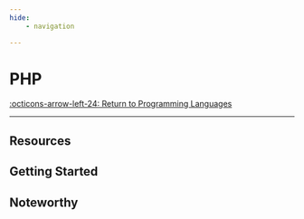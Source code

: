 ```yaml
---
hide:
    - navigation

---
```


# PHP

[:octicons-arrow-left-24: Return to Programming Languages](/Knowledge-Notebook/Programming-Languages/)

---

## Resources

## Getting Started

## Noteworthy